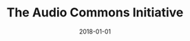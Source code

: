 ---
type: "paper_2018"
title: "The Audio Commons Initiative"
authors: Milo, A., Barthet, M., Fazekas, G.
date: 2018-01-01
published_in: "Proc. of the Digital Music Research Network (DMRN)"
download_link: "http://annaxambo.me/pub/Pauwels_et_al_2018_Exploring_real-time_visualisations.pdf"
---